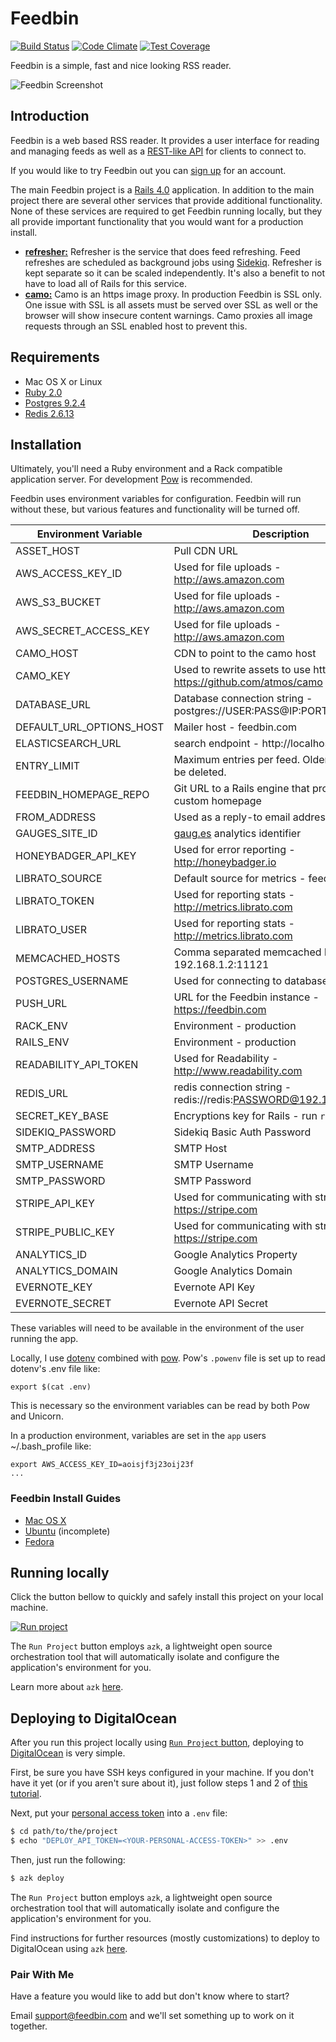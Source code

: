Feedbin
=======
[![Build Status](https://travis-ci.org/feedbin/feedbin.svg?branch=master)](https://travis-ci.org/feedbin/feedbin)
[![Code Climate](https://codeclimate.com/github/feedbin/feedbin.svg)](https://codeclimate.com/github/feedbin/feedbin)
[![Test Coverage](https://codeclimate.com/github/feedbin/feedbin/badges/coverage.svg)](https://codeclimate.com/github/feedbin/feedbin)

Feedbin is a simple, fast and nice looking RSS reader.

![Feedbin Screenshot](https://raw.github.com/feedbin/feedbin/master/app/assets/images/screenshots/_main.png)

Introduction
------------

Feedbin is a web based RSS reader. It provides a user interface for reading and managing feeds as well as a [REST-like API](https://github.com/feedbin/feedbin-api) for clients to connect to.

If you would like to try Feedbin out you can [sign up](https://feedbin.com/) for an account.

The main Feedbin project is a [Rails 4.0](http://rubyonrails.org/) application. In addition to the main project there are several other services that provide additional functionality. None of these services are required to get Feedbin running locally, but they all provide important functionality that you would want for a production install.

 - [**refresher:**](https://github.com/feedbin/refresher)
   Refresher is the service that does feed refreshing. Feed refreshes are scheduled as background jobs using [Sidekiq](https://github.com/mperham/sidekiq). Refresher is kept separate so it can be scaled independently. It's also a benefit to not have to load all of Rails for this service.
 - [**camo:**](https://github.com/atmos/camo)
   Camo is an https image proxy. In production Feedbin is SSL only. One issue with SSL is all assets must be served over SSL as well or the browser will show insecure content warnings. Camo proxies all image requests through an SSL enabled host to prevent this.

Requirements
------------

 - Mac OS X or Linux
 - [Ruby 2.0](http://www.ruby-lang.org/en/)
 - [Postgres 9.2.4](http://www.postgresql.org/)
 - [Redis 2.6.13](http://redis.io/)

Installation
-------------
Ultimately, you'll need a Ruby environment and a Rack compatible application server. For development [Pow](http://pow.cx/) is recommended.

Feedbin uses environment variables for configuration. Feedbin will run without these, but various features and functionality will be turned off.

| Environment Variable     | Description                                                                        |
|--------------------------|------------------------------------------------------------------------------------|
| ASSET_HOST               | Pull CDN URL                                                                       |
| AWS_ACCESS_KEY_ID        | Used for file uploads - http://aws.amazon.com                                      |
| AWS_S3_BUCKET            | Used for file uploads - http://aws.amazon.com                                      |
| AWS_SECRET_ACCESS_KEY    | Used for file uploads - http://aws.amazon.com                                      |
| CAMO_HOST                | CDN to point to the camo host                                                      |
| CAMO_KEY                 | Used to rewrite assets to use https - https://github.com/atmos/camo                |
| DATABASE_URL             | Database connection string - postgres://USER:PASS@IP:PORT/DATABASE                 |
| DEFAULT_URL_OPTIONS_HOST | Mailer host - feedbin.com                                                          |
| ELASTICSEARCH_URL        | search endpoint - http://localhost:9200                                            |
| ENTRY_LIMIT              | Maximum entries per feed. Older entries will be deleted.                           |
| FEEDBIN_HOMEPAGE_REPO    | Git URL to a Rails engine that provides a custom homepage                          |
| FROM_ADDRESS             | Used as a reply-to email address                                                   |
| GAUGES_SITE_ID           | [gaug.es](http://gaug.es) analytics identifier                                     |
| HONEYBADGER_API_KEY      | Used for error reporting - http://honeybadger.io                                   |
| LIBRATO_SOURCE           | Default source for metrics - feedbin                                               |
| LIBRATO_TOKEN            | Used for reporting stats - http://metrics.librato.com                              |
| LIBRATO_USER             | Used for reporting stats - http://metrics.librato.com                              |
| MEMCACHED_HOSTS          | Comma separated memcached hosts/ports - 192.168.1.2:11121                          |
| POSTGRES_USERNAME        | Used for connecting to database                                                    |
| PUSH_URL                 | URL for the Feedbin instance - https://feedbin.com                                 |
| RACK_ENV                 | Environment - production                                                           |
| RAILS_ENV                | Environment - production                                                           |
| READABILITY_API_TOKEN    | Used for Readability - http://www.readability.com                                  |
| REDIS_URL                | redis connection string - redis://redis:PASSWORD@192.168.1.3:6379                  |
| SECRET_KEY_BASE          | Encryptions key for Rails - run `rake secret`                                      |
| SIDEKIQ_PASSWORD         | Sidekiq Basic Auth Password                                                        |
| SMTP_ADDRESS             | SMTP Host                                                                          |
| SMTP_USERNAME            | SMTP Username                                                                      |
| SMTP_PASSWORD            | SMTP Password                                                                      |
| STRIPE_API_KEY           | Used for communicating with stripe - https://stripe.com                            |
| STRIPE_PUBLIC_KEY        | Used for communicating with stripe - https://stripe.com                            |
| ANALYTICS_ID             | Google Analytics Property                                                          |
| ANALYTICS_DOMAIN         | Google Analytics Domain                                                            |
| EVERNOTE_KEY             | Evernote API Key                                                                   |
| EVERNOTE_SECRET          | Evernote API Secret                                                                |

These variables will need to be available in the environment of the user running the app.

Locally, I use [dotenv](https://github.com/bkeepers/dotenv) combined with [pow](http://pow.cx/). Pow's `.powenv` file is set up to read dotenv's .env file like:

```shell
export $(cat .env)
```

This is necessary so the environment variables can be read by both Pow and Unicorn.

In a production environment, variables are set in the `app` users ~/.bash_profile like:

```shell
export AWS_ACCESS_KEY_ID=aoisjf3j23oij23f
...
```

### Feedbin Install Guides

- [Mac OS X](doc/INSTALL-mac.md)
- [Ubuntu](doc/INSTALL-ubuntu.md) (incomplete)
- [Fedora](doc/INSTALL-fedora.md)

## Running locally

Click the button bellow to quickly and safely install this project on your local machine.

[![Run project](https://s3-sa-east-1.amazonaws.com/assets.azk.io/run-project.png)](http://run.azk.io/start/?repo=run-project/feedbin)

The `Run Project` button employs `azk`, a lightweight open source orchestration tool that will automatically isolate and configure the application's environment for you.

Learn more about `azk` [here](https://github.com/azukiapp/azk).

## Deploying to DigitalOcean

After you run this project locally using [`Run Project` button](#running-locally), deploying to [DigitalOcean](http://digitalocean.com/) is very simple.

First, be sure you have SSH keys configured in your machine. If you don't have it yet (or if you aren't sure about it), just follow steps 1 and 2 of [this tutorial](https://help.github.com/articles/generating-ssh-keys/).

Next, put your [personal access token](https://cloud.digitalocean.com/settings/applications) into a `.env` file:

```bash
$ cd path/to/the/project
$ echo "DEPLOY_API_TOKEN=<YOUR-PERSONAL-ACCESS-TOKEN>" >> .env
```

Then, just run the following:

```bash
$ azk deploy
```

The `Run Project` button employs `azk`, a lightweight open source orchestration tool that will automatically isolate and configure the application's environment for you.

Find instructions for further resources (mostly customizations) to deploy to DigitalOcean using `azk` [here](http://docs.azk.io/en/deploy/README.html).


### Pair With Me

Have a feature you would like to add but don't know where to start?

Email [support@feedbin.com](support@feedbin.com) and we'll set something up to work on it together.
